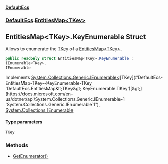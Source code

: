 #### [DefaultEcs](./index.md 'index')
### [DefaultEcs](./DefaultEcs.md 'DefaultEcs').[EntitiesMap&lt;TKey&gt;](./DefaultEcs-EntitiesMap-TKey-.md 'DefaultEcs.EntitiesMap&lt;TKey&gt;')
## EntitiesMap&lt;TKey&gt;.KeyEnumerable Struct
Allows to enumerate the [TKey](#DefaultEcs-EntitiesMap-TKey--KeyEnumerable-TKey 'DefaultEcs.EntitiesMap&lt;TKey&gt;.KeyEnumerable.TKey') of a [EntitiesMap&lt;TKey&gt;](./DefaultEcs-EntitiesMap-TKey-.md 'DefaultEcs.EntitiesMap&lt;TKey&gt;').  
```csharp
public readonly struct EntitiesMap<TKey>.KeyEnumerable :
IEnumerable<TKey>,
IEnumerable
```
Implements [System.Collections.Generic.IEnumerable&lt;](https://docs.microsoft.com/en-us/dotnet/api/System.Collections.Generic.IEnumerable-1 'System.Collections.Generic.IEnumerable`1')[TKey](#DefaultEcs-EntitiesMap-TKey--KeyEnumerable-TKey 'DefaultEcs.EntitiesMap&lt;TKey&gt;.KeyEnumerable.TKey')[&gt;](https://docs.microsoft.com/en-us/dotnet/api/System.Collections.Generic.IEnumerable-1 'System.Collections.Generic.IEnumerable`1'), [System.Collections.IEnumerable](https://docs.microsoft.com/en-us/dotnet/api/System.Collections.IEnumerable 'System.Collections.IEnumerable')  
#### Type parameters
<a name='DefaultEcs-EntitiesMap-TKey--KeyEnumerable-TKey'></a>
`TKey`  
  
### Methods
- [GetEnumerator()](./DefaultEcs-EntitiesMap-TKey--KeyEnumerable-GetEnumerator().md 'DefaultEcs.EntitiesMap&lt;TKey&gt;.KeyEnumerable.GetEnumerator()')
